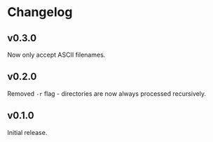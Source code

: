 # Changelog

## v0.3.0

Now only accept ASCII filenames.

## v0.2.0

Removed `-r` flag - directories are now always processed recursively.

## v0.1.0

Initial release.

